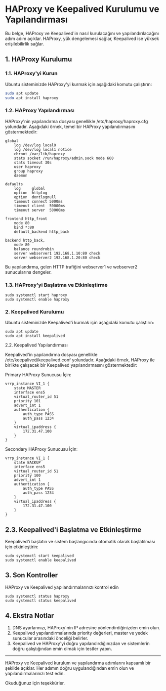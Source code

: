 # HAProxy ve Keepalived Kurulumu ve Yapılandırması

Bu belge, HAProxy ve Keepalived'in nasıl kurulacağını ve yapılandırılacağını adım adım açıklar. HAProxy, yük dengelemesi sağlar, Keepalived ise yüksek erişilebilirlik sağlar.

## 1. HAProxy Kurulumu

### 1.1. HAProxy'yi Kurun

Ubuntu sisteminizde HAProxy'yi kurmak için aşağıdaki komutu çalıştırın:

```bash
sudo apt update
sudo apt install haproxy
```

### 1.2. HAProxy Yapılandırması

HAProxy'nin yapılandırma dosyası genellikle /etc/haproxy/haproxy.cfg yolundadır. Aşağıdaki örnek, temel bir HAProxy yapılandırmasını göstermektedir:

```
global
    log /dev/log local0
    log /dev/log local1 notice
    chroot /var/lib/haproxy
    stats socket /run/haproxy/admin.sock mode 660
    stats timeout 30s
    user haproxy
    group haproxy
    daemon

defaults
    log     global
    option  httplog
    option  dontlognull
    timeout connect 5000ms
    timeout client  50000ms
    timeout server  50000ms

frontend http_front
    mode 80
    bind *:80
    default_backend http_back

backend http_back,
    mode 80
    balance roundrobin
    server webserver1 192.168.1.10:80 check
    server webserver2 192.168.1.20:80 check

```


Bu yapılandırma, gelen HTTP trafiğini webserver1 ve webserver2 sunucularına dengeler.

### 1.3. HAProxy'yi Başlatma ve Etkinleştirme

```
sudo systemctl start haproxy
sudo systemctl enable haproxy
```

### 2. Keepalived Kurulumu

Ubuntu sisteminizde Keepalived'i kurmak için aşağıdaki komutu çalıştırın:

```
sudo apt update
sudo apt install keepalived
```

2.2. Keepalived Yapılandırması

Keepalived'in yapılandırma dosyası genellikle /etc/keepalived/keepalived.conf yolundadır. Aşağıdaki örnek, HAProxy ile birlikte çalışacak bir Keepalived yapılandırmasını göstermektedir:

Primary HAProxy Sunucusu İçin:

```
vrrp_instance VI_1 {
    state MASTER
    interface ens5
    virtual_router_id 51
    priority 101
    advert_int 1
    authentication {
        auth_type PASS
        auth_pass 1234
    }
    virtual_ipaddress {
        172.31.47.100
    }
}
```

Secondary HAProxy Sunucusu İçin:

```
vrrp_instance VI_1 {
    state BACKUP
    interface ens5
    virtual_router_id 51
    priority 100
    advert_int 1
    authentication {
        auth_type PASS
        auth_pass 1234
    }
    virtual_ipaddress {
        172.31.47.100
    }
}
```

## 2.3. Keepalived'i Başlatma ve Etkinleştirme

Keepalived'i başlatın ve sistem başlangıcında otomatik olarak başlatılması için etkinleştirin:

```
sudo systemctl start keepalived
sudo systemctl enable keepalived
```


## 3. Son Kontroller

HAProxy ve Keepalived yapılandırmalarınızı kontrol edin

```
sudo systemctl status haproxy
sudo systemctl status keepalived
```


## 4. Ekstra Notlar

1. DNS ayarlarınızı, HAProxy'nin  IP adresine yönlendirdiğinizden emin olun.
2. Keepalived yapılandırmalarında priority değerleri, master ve yedek sunucular arasındaki önceliği belirler.
3. Keepalived ve HAProxy'yi doğru yapılandırdığınızdan ve sistemlerin doğru çalıştığından emin olmak için testler yapın.


----------------------------------------------------------------
HAProxy ve Keepalived kurulum ve yapılandırma adımlarını kapsamlı bir şekilde açıklar. Her adımın doğru uygulandığından emin olun ve yapılandırmalarınızı test edin.

Okuduğunuz için teşekkürler.






